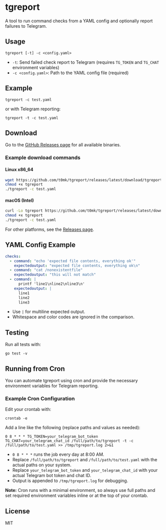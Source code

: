 # tgreport

A tool to run command checks from a YAML config and optionally report failures to Telegram.

## Usage

```
tgreport [-t] -c <config.yaml>
```

- `-t`: Send failed check report to Telegram (requires `TG_TOKEN` and `TG_CHAT` environment variables)
- `-c <config.yaml>`: Path to the YAML config file (required)

## Example

```
tgreport -c test.yaml
```

or with Telegram reporting:

```
tgreport -t -c test.yaml
```

## Download

Go to the [GitHub Releases page](https://github.com/t0mk/tgreport/releases/latest) for all available binaries.

### Example download commands

#### Linux x86_64
```sh
wget https://github.com/t0mk/tgreport/releases/latest/download/tgreport-linux-amd64 -O tgreport
chmod +x tgreport
./tgreport -c test.yaml
```

#### macOS (Intel)
```sh
curl -Lo tgreport https://github.com/t0mk/tgreport/releases/latest/download/tgreport-darwin-amd64
chmod +x tgreport
./tgreport -c test.yaml
```

For other platforms, see the [Releases page](https://github.com/t0mk/tgreport/releases/latest).

## YAML Config Example
```yaml
checks:
  - command: "echo 'expected file contents, everything ok'"
    expectedoutput: "expected file contents, everything ok\n"
  - command: "cat /nonexistentfile"
    expectedoutput: "this will not match"
  - command: |
      printf 'line1\nline2\nline3\n'
    expectedoutput: |
      line1
      line2
      line3
```
- Use `|` for multiline expected output.
- Whitespace and color codes are ignored in the comparison.

## Testing
Run all tests with:
```
go test -v
```

## Running from Cron

You can automate tgreport using cron and provide the necessary environment variables for Telegram reporting.

### Example Cron Configuration

Edit your crontab with:
```
crontab -e
```

Add a line like the following (replace paths and values as needed):

```
0 8 * * * TG_TOKEN=your_telegram_bot_token TG_CHAT=your_telegram_chat_id /full/path/to/tgreport -t -c /full/path/to/test.yaml >> /tmp/tgreport.log 2>&1
```

- `0 8 * * *` runs the job every day at 8:00 AM.
- Replace `/full/path/to/tgreport` and `/full/path/to/test.yaml` with the actual paths on your system.
- Replace `your_telegram_bot_token` and `your_telegram_chat_id` with your actual Telegram bot token and chat ID.
- Output is appended to `/tmp/tgreport.log` for debugging.

**Note:** Cron runs with a minimal environment, so always use full paths and set required environment variables inline or at the top of your crontab.

## License
MIT 